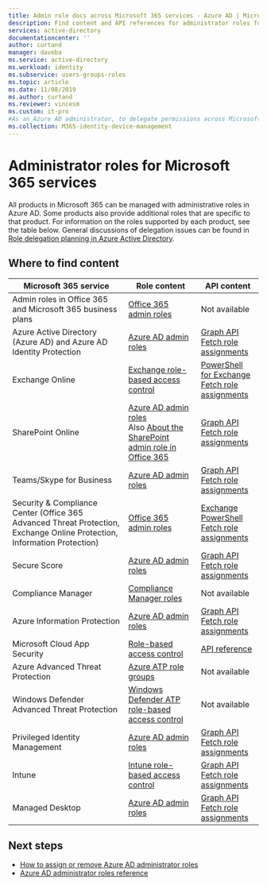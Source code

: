```yaml
---
title: Admin role docs across Microsoft 365 services - Azure AD | Microsoft Docs
description: Find content and API references for administrator roles for Microsoft 365 services in Azure Active Directory
services: active-directory
documentationcenter: ''
author: curtand
manager: daveba
ms.service: active-directory
ms.workload: identity
ms.subservice: users-groups-roles
ms.topic: article
ms.date: 11/08/2019
ms.author: curtand
ms.reviewer: vincesm
ms.custom: it-pro
#As an Azure AD administrator, to delegate permissions across Microsoft 365 services quickly and accurately I want to know where the content is for admin roles.
ms.collection: M365-identity-device-management
---
```


# Administrator roles for Microsoft 365 services

All products in Microsoft 365 can be managed with administrative roles in Azure AD. Some products also provide additional roles that are specific to that product. For information on the roles supported by each product, see the table below. General discussions of delegation issues can be found in [Role delegation planning in Azure Active Directory](roles-concept-delegation.md).

## Where to find content

Microsoft 365 service | Role content | API content
---------------------- | ------------------ | -----------------
Admin roles in Office 365 and Microsoft 365 business plans | [Office 365 admin roles](https://docs.microsoft.com/office365/admin/add-users/about-admin-roles?view=o365-worldwide) | Not available
Azure Active Directory (Azure AD) and Azure AD Identity Protection| [Azure AD admin roles](directory-assign-admin-roles.md) | [Graph API](https://docs.microsoft.com/graph/api/overview?view=graph-rest-1.0)<br>[Fetch role assignments](https://docs.microsoft.com/graph/api/directoryrole-list?view=graph-rest-1.0)
Exchange Online| [Exchange role-based access control](https://docs.microsoft.com/exchange/understanding-role-based-access-control-exchange-2013-help) |  [PowerShell for Exchange](https://docs.microsoft.com/powershell/module/exchange/role-based-access-control/add-managementroleentry?view=exchange-ps)<br>[Fetch role assignments](https://docs.microsoft.com/powershell/module/exchange/role-based-access-control/get-rolegroup?view=exchange-ps)
SharePoint Online | [Azure AD admin roles](directory-assign-admin-roles.md)<br>Also [About the SharePoint admin role in Office 365](https://docs.microsoft.com/sharepoint/sharepoint-admin-role) | [Graph API](https://docs.microsoft.com/graph/api/overview?view=graph-rest-1.0)<br>[Fetch role assignments](https://docs.microsoft.com/graph/api/directoryrole-list?view=graph-rest-1.0)
Teams/Skype for Business | [Azure AD admin roles](directory-assign-admin-roles.md) | [Graph API](https://docs.microsoft.com/graph/api/overview?view=graph-rest-1.0)<br>[Fetch role assignments](https://docs.microsoft.com/graph/api/directoryrole-list?view=graph-rest-1.0)
Security & Compliance Center (Office 365 Advanced Threat Protection, Exchange Online Protection, Information Protection) | [Office 365 admin roles](https://docs.microsoft.com/office365/SecurityCompliance/permissions-in-the-security-and-compliance-center) | [Exchange PowerShell](https://docs.microsoft.com/powershell/module/exchange/role-based-access-control/add-managementroleentry?view=exchange-ps)<br>[Fetch role assignments](https://docs.microsoft.com/powershell/module/exchange/role-based-access-control/get-rolegroup?view=exchange-ps)
Secure Score | [Azure AD admin roles](directory-assign-admin-roles.md) | [Graph API](https://docs.microsoft.com/graph/api/overview?view=graph-rest-1.0)<br>[Fetch role assignments](https://docs.microsoft.com/graph/api/directoryrole-list?view=graph-rest-1.0)
Compliance Manager | [Compliance Manager roles](https://docs.microsoft.com/office365/securitycompliance/meet-data-protection-and-regulatory-reqs-using-microsoft-cloud#permissions-and-role-based-access-control) | Not available
Azure Information Protection | [Azure AD admin roles](directory-assign-admin-roles.md) | [Graph API](https://docs.microsoft.com/graph/api/overview?view=graph-rest-1.0)<br>[Fetch role assignments](https://docs.microsoft.com/graph/api/directoryrole-list?view=graph-rest-1.0)
Microsoft Cloud App Security | [Role-based access control](https://docs.microsoft.com/cloud-app-security/manage-admins) | [API reference](https://docs.microsoft.com/cloud-app-security/api-tokens) 
Azure Advanced Threat Protection | [Azure ATP role groups](https://docs.microsoft.com/azure-advanced-threat-protection/atp-role-groups) | Not available
Windows Defender Advanced Threat Protection | [Windows Defender ATP role-based access control](https://docs.microsoft.com/windows/security/threat-protection/windows-defender-atp/rbac-windows-defender-advanced-threat-protection) | Not available
Privileged Identity Management | [Azure AD admin roles](directory-assign-admin-roles.md) | [Graph API](https://docs.microsoft.com/graph/api/overview?view=graph-rest-1.0)<br>[Fetch role assignments](https://docs.microsoft.com/graph/api/directoryrole-list?view=graph-rest-1.0)
Intune | [Intune role-based access control](https://docs.microsoft.com/intune/role-based-access-control) | [Graph API](https://docs.microsoft.com/graph/api/resources/intune-rbac-conceptual?view=graph-rest-beta)<br>[Fetch role assignments](https://docs.microsoft.com/graph/api/intune-rbac-roledefinition-list?view=graph-rest-beta)
Managed Desktop | [Azure AD admin roles](directory-assign-admin-roles.md) | [Graph API](https://docs.microsoft.com/graph/api/overview?view=graph-rest-1.0)<br>[Fetch role assignments](https://docs.microsoft.com/graph/api/directoryrole-list?view=graph-rest-1.0)

## Next steps

* [How to assign or remove Azure AD administrator roles](directory-manage-roles-portal.md)
* [Azure AD administrator roles reference](directory-assign-admin-roles.md)
